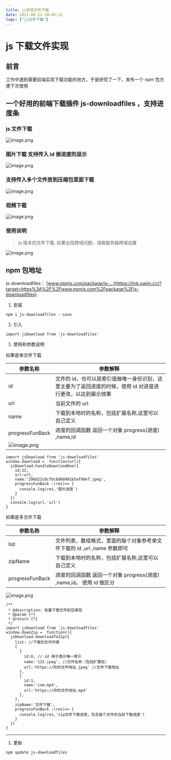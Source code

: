 ```yaml
---
title: js实现文件下载
date: 2021-08-22 20:45:12
tags: ["js文件下载"]
---
```


# js 下载文件实现

## 前言

工作中遇到需要前端实现下载功能的地方，于是研究了一下，发布一个 npm 包方便下次使用

## 一个好用的前端下载插件 js-downloadfiles ，支持进度条

### js 文件下载

![image.png](https://p6-juejin.byteimg.com/tos-cn-i-k3u1fbpfcp/d068e2526c344ec9b31e979e72a057af~tplv-k3u1fbpfcp-watermark.awebp)

### 图片下载 支持传入 id 做进度的显示

![image.png](https://p6-juejin.byteimg.com/tos-cn-i-k3u1fbpfcp/5ced9c7940c9498182cc7118730dd022~tplv-k3u1fbpfcp-watermark.awebp)

### 支持传入多个文件放到压缩包里面下载

![image.png](https://p9-juejin.byteimg.com/tos-cn-i-k3u1fbpfcp/fe542b4ed12642bebd969405a6d045a3~tplv-k3u1fbpfcp-watermark.awebp)

### 视频下载

![image.png](https://p9-juejin.byteimg.com/tos-cn-i-k3u1fbpfcp/279afa6b782b4a5d90f95e67397b0952~tplv-k3u1fbpfcp-watermark.awebp)

### 使用说明

> js 版本的文件下载, 如果出现跨域问题，请做服务器跨域设置

![image.png](https://p6-juejin.byteimg.com/tos-cn-i-k3u1fbpfcp/9998a7a7ad464a16ac23c75b0c564969~tplv-k3u1fbpfcp-watermark.awebp)

## npm 包地址

js-downloadfiles： [www.npmjs.com/package/js-…](https://link.juejin.cn/?target=https%3A%2F%2Fwww.npmjs.com%2Fpackage%2Fjs-downloadfiles)

1. 安装

```
npm i js-downloadfiles --save
```

1. 引入

```
import jsDownload from 'js-downloadfiles'
```

1. 使用和参数说明

如果是单文件下载

| 参数名称                                                                                                                         | 参数解释                                                                                                    |
| -------------------------------------------------------------------------------------------------------------------------------- | ----------------------------------------------------------------------------------------------------------- |
| id                                                                                                                               | 文件的 id，也可以是索引值做唯一身份识别，这里主要为了返回进度的时候，使用 id 对进度进行更改，以达到展示效果 |
| url                                                                                                                              | 当前文件的 url                                                                                              |
| name                                                                                                                             | 下载到本地时的名称，包括扩展名称,这里可以自己定义                                                           |
| progressFunBack                                                                                                                  | 进度的回调函数 返回一个对象 progress(进度) ,name,id                                                         |
| ![image.png](https://p6-juejin.byteimg.com/tos-cn-i-k3u1fbpfcp/5ced9c7940c9498182cc7118730dd022~tplv-k3u1fbpfcp-watermark.awebp) |                                                                                                             |

```
import jsDownload from 'js-downloadfiles'
window.download =  function(url){
  jsDownload.handleDownloadOne({
    id:12,
    url:url,
    name:'296d22c8cfbc8d60901b5af98ef.jpeg',
    progressFunBack :(res)=> {
      console.log(res,'图片进度')
    }
  })
  console.log(url,'url')
}
```

如果是多文件下载

| 参数名称        | 参数解释                                                                  |
| --------------- | ------------------------------------------------------------------------- |
| list            | 文件列表，数组格式，里面的每个对象参考单文件下载的 id ,url ,name 参数即可 |
| zipName         | 下载到本地时的名称，包括扩展名称,这里可以自己定义                         |
| progressFunBack | 进度的回调函数 返回一个对象 progress(进度) ,name,id。 使用 id 做区分      |

![image.png](https://p6-juejin.byteimg.com/tos-cn-i-k3u1fbpfcp/59b32b11e17d4006b667aaa3b21651a0~tplv-k3u1fbpfcp-watermark.awebp)

```
/**
 * @description: 批量下载文件到压缩包
 * @param {*}
 * @return {*}
 */
import jsDownload from 'js-downloadfiles'
window.downZip =  function(){
  jsDownload.downloadToZip({
    list: //下载的文件列表
    [
      {
        id:0, // id 用于表示唯一索引
        name:'123.jpeg', //文件名称（包括扩展名）
        url:'https://你的文件地址.jpeg' //文件下载地址
      },
      {
        id:1,
        name:'com.mp4',
        url:'https://你的文件地址.mp4'
      },
    ],
    zipName:'文件下载',
    progressFunBack :(res)=> {
      console.log(res,'zip文件下载进度，包含每个文件的当前下载进度')
    }
  })
}
```

---

1. 更新

```
npm update js-downloadfiles
```
